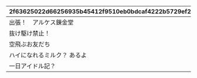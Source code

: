 |2f63625022d66256935b45412f9510eb0bdcaf4222b5729ef2d50c99d5d1f2c5|ec1754ed69c541e30324f024886c0fdb3e8d708877a8f41068e18661506d9597|2087a04ccbc57cbffc63d100c3a554b7b45419752e44d19b3ea447363de4c264|13b0a27f281757b4a4bb25395cb56ee0986c506c2482c560944f9a09d74661c4|cbe2b62e023cb4443729c61fe27ec2444319e0e46ffd546857de2354a469670d|34d143631e526f808ca043fcaf7d355a1485395fd8484009eefc67c159f278df|6cd4fb85d8d3b39ec6c6e60e6f9c7c5677a15a324a556635a05401a20b7dce7c|c487e5ed78c919f4ff6aaae0335fe04fff17df41cd95d3569632a87a8587c779|
| --- | --- | --- | --- | --- | --- | --- | --- |
|出張！　アルケス錬金堂|10154|91002|2024/09/30 12:00:00|5154061|60|0|8|
|抜け駆け禁止！|10154|91002|2024/09/30 12:00:00|5154062|60|5154061|8|
|空飛ぶお友だち|10154|91002|2024/10/01 12:00:00|5154063|60|5154062|8|
|ハイになれるミルク？ あるよ|10154|91002|2024/10/02 12:00:00|5154064|60|5154063|8|
|一日アイドル記？|10154|91002|2024/10/03 12:00:00|5154065|60|5154064|8|